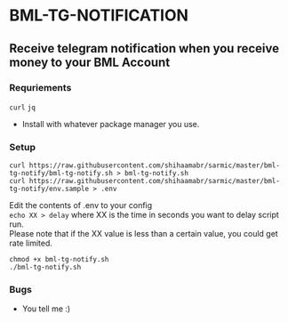 # BML-TG-NOTIFICATION

## Receive telegram notification when you receive money to your BML Account

### Requriements
`curl` `jq`
- Install with whatever package manager you use.
	
### Setup
```
curl https://raw.githubusercontent.com/shihaamabr/sarmic/master/bml-tg-notify/bml-tg-notify.sh > bml-tg-notify.sh
curl https://raw.githubusercontent.com/shihaamabr/sarmic/master/bml-tg-notify/env.sample > .env

```
Edit the contents of .env to your config\
`echo XX > delay` where XX is the time in seconds you want to delay script run.\
Please note that if the XX value is less than a certain value, you could get rate limited.

```
chmod +x bml-tg-notify.sh
./bml-tg-notify.sh
```

### Bugs
- You tell me :)
